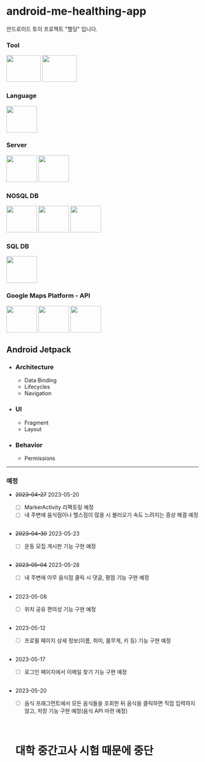 # android-me-healthing-app
안드로이드 토이 프로젝트 "헬딩" 입니다.

<div align="left">
  <h3>Tool</h3>
  <img src="https://user-images.githubusercontent.com/118269278/233750798-396c4414-1da9-438a-a24f-6f1588c6c9e2.png" width=90 height=70 />
  <img src="https://user-images.githubusercontent.com/118269278/233752166-1c6fb31e-a270-4cfa-a147-9a411ce0fe9d.png" width=90 height=70 />

  <h3>Language</h3>
  <img src="https://user-images.githubusercontent.com/118269278/233751416-cd981691-e62c-4264-aabe-b75c64b10f0a.png" width=80 height=70 />
  
  <h3>Server</h3>
  <img src="https://user-images.githubusercontent.com/118269278/233751121-92c10f7c-b98d-4b1b-98f5-57d8c96c7856.png" width=80 height=70 />
  <img src="https://user-images.githubusercontent.com/118269278/233751213-14619b6c-d6b4-4c09-8f95-69374fcfad4f.png" width=80 height=70 />
  
  <h3>NOSQL DB</h3>
  <img src="https://user-images.githubusercontent.com/118269278/233752198-71443d34-bdd8-4f9f-9d88-4a5e62abb7d2.png" width=80 height=70 />
  <img src="https://user-images.githubusercontent.com/118269278/233752245-86421be5-fe79-46cf-8659-a8227aa9d6a7.png" width=80 height=70 />
  <img src="https://user-images.githubusercontent.com/118269278/233752406-0987243f-a748-4ecc-960e-bf6f00ec3f55.png" width=80 height=70 />

  <h3>SQL DB</h3>
  <img src="https://user-images.githubusercontent.com/118269278/233752125-34441271-1499-4733-a9a5-f3ac85757443.jpg" width=80 height=70 />
  
  <h3>Google Maps Platform - API</h3>
  <img src="https://lh3.googleusercontent.com/g5hILDlwflkhQ7d3EwGWWXgoqcyTeiIi78zGc-eYfvJQq3HGI2GbaAoc5OyYFfJYZQCu7MT65Xi0l1Kb7GEb=w80-h80" width=80 height=70 />
  <img src="https://lh3.googleusercontent.com/I6iyLYhhqphvyIIVIwkm-H7D96s5SPOTyEUfulZokMqez2JPiZUGmTr76u0a7ngsjYgXg7OYRi8d8RdanYBN=w80-h80" width=80 height=70 />
  <img src="https://lh3.googleusercontent.com/OgFgZDq6rd-5rkFUtLS3FlR2uY5jpGVUBThPVS3JpNigCJSPjBS057dVJY6yfg3nBbpTKnRJd7qToq2yWfZM=w80-h80" width=80 height=70 />
 
  <h2>Android Jetpack</h2>  
  <ul>
    <li><h3>Architecture</h3></li>
    <ul>
      <li>Data Binding</li>
      <li>Lifecycles</li>
      <li>Navigation</li>
    </ul>
  </ul>
  
  <ul>
    <li><h3>UI</h3></li>
    <ul>
      <li>Fragment</li>
      <li>Layout</li>
    </ul>
  </ul>
  
  <ul>
    <li><h3>Behavior</h3></li>
    <ul>
      <li>Permissions</li>
    </ul>
  </ul>
</div>

<hr>

### 예정
- ~~2023-04-27~~ 2023-05-20
  - [ ] MarkerActivity 리팩토링 예정
  - [ ] 내 주변에 음식점이나 헬스점이 많을 시 불러오기 속도 느려지는 증상 해결 예정 
  
  <br/>

- ~~2023-04-30~~ 2023-05-23
  - [ ] 운동 모집 게시판 기능 구현 예정
  
  <br/>
  
- ~~2023-05-04~~ 2023-05-28
  - [ ] 내 주변에 아무 음식점 클릭 시 댓글, 평점 기능 구현 예정
  
  <br/>
  
- 2023-05-08
  - [ ] 위치 공유 편의성 기능 구현 예정
  
  <br/>
  
- 2023-05-12
  - [ ] 프로필 페이지 상세 정보(이름, 취미, 몸무게, 키 등) 기능 구현 예정
  
  <br/>
  
- 2023-05-17
  - [ ] 로그인 페이지에서 이메일 찾기 기능 구현 예정
  
  <br/>
  
- 2023-05-20
  - [ ] 음식 프래그먼트에서 모든 음식들을 조회한 뒤 음식을 클릭하면 직접 입력하지 않고, 저장 기능 구현 예정(음식 API 마련 예정)
  
  <br/>
  
  <br>
  <h1>대학 중간고사 시험 때문에 중단</h1>
